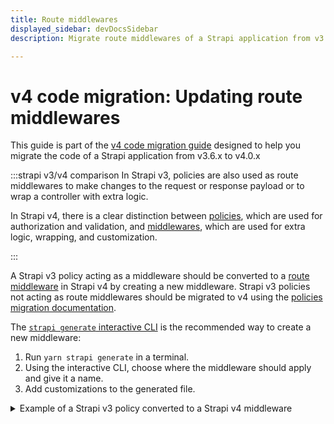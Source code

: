 ```yaml
---
title: Route middlewares 
displayed_sidebar: devDocsSidebar
description: Migrate route middlewares of a Strapi application from v3.6.x to v4.0.x

---
```


# v4 code migration: Updating route middlewares

This guide is part of the [v4 code migration guide](/dev-docs/migration/v3-to-v4/code-migration.md) designed to help you migrate the code of a Strapi application from v3.6.x to v4.0.x

:::strapi v3/v4 comparison
In Strapi v3, policies are also used as route middlewares to make changes to the request or response payload or to wrap a controller with extra logic.

In Strapi v4, there is a clear distinction between [policies](/dev-docs/backend-customization/policies#implementation), which are used for authorization and validation, and [middlewares](/dev-docs/backend-customization/middlewares), which are used for extra logic, wrapping, and customization.

:::

A Strapi v3 policy acting as a middleware should be converted to a [route middleware](/dev-docs/backend-customization/routes#middlewares) in Strapi v4 by creating a new middleware. Strapi v3 policies not acting as route middlewares should be migrated to v4 using the [policies migration documentation](/dev-docs/migration/v3-to-v4/code/policies).

The [`strapi generate` interactive CLI](/dev-docs/cli#strapi-generate) is the recommended way to create a new middleware:

1. Run `yarn strapi generate` in a terminal.
2. Using the interactive CLI, choose where the middleware should apply and give it a name.
3. Add customizations to the generated file.

<details>
<summary> Example of a Strapi v3 policy converted to a Strapi v4 middleware</summary>

The following Strapi v3 policy acts as a middleware:

```js title="path: ./api/api-name/config/policies/my-policy.js"

module.exports = async (ctx, next) => {
  const start = Date.now();

  await next();

  const delta = Math.ceil(Date.now() - start);
  ctx.set('X-Response-Time', delta + 'ms');
};
```

It should be converted to a Strapi v4 middleware using the following code:

```jsx title="path: ./src/api/api-name/middlewares/my-middleware.js"

module.exports = (config, { strapi }) => {
  return async (ctx, next) => {
    const start = Date.now();

    await next();

    const delta = Math.ceil(Date.now() - start);
    ctx.set('X-Response-Time', delta + 'ms');
  };
};
```

</details>
